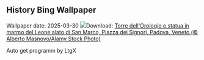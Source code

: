 ## History Bing Wallpaper
Wallpaper date: 2025-03-30
![](https://www.bing.com/th?id=OHR.Clock_IT-IT7164959440_UHD.jpg&w=1000)Download: [Torre dell'Orologio e statua in marmo del Leone alato di San Marco, Piazza dei Signori, Padova, Veneto (© Alberto Masnovo/Alamy Stock Photo)](https://www.bing.com/th?id=OHR.Clock_IT-IT7164959440_UHD.jpg)

Auto get programm by LtgX
